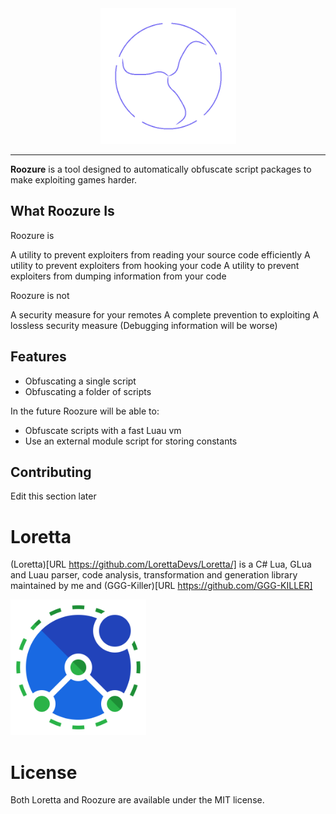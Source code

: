 <div align="center">
    <a href="https://github.com/TheGreatSageEqualToHeaven/Roozure"><img src="https://github.com/TheGreatSageEqualToHeaven/Roozure/blob/main/Logo.png" height="217" /></a>
</div>

<hr />

**Roozure** is a tool designed to automatically obfuscate script packages to make exploiting games harder.

## What Roozure Is
Roozure is 

A utility to prevent exploiters from reading your source code efficiently 
A utility to prevent exploiters from hooking your code 
A utility to prevent exploiters from dumping information from your code 

Roozure is not 

A security measure for your remotes 
A complete prevention to exploiting
A lossless security measure (Debugging information will be worse)

## Features

* Obfuscating a single script
* Obfuscating a folder of scripts

In the future Roozure will be able to:
 
* Obfuscate scripts with a fast Luau vm
* Use an external module script for storing constants

## Contributing
Edit this section later

# Loretta
(Loretta)[URL https://github.com/LorettaDevs/Loretta/] is a C# Lua, GLua and Luau parser, code analysis, transformation and generation library maintained by me and (GGG-Killer)[URL https://github.com/GGG-KILLER]

<div align="left">
    <a href="https://github.com/LorettaDevs/Loretta/"><img src="https://github.com/LorettaDevs/Graphics/blob/main/logo.svg" height="217" /></a>
</div>


# License
Both Loretta and Roozure are available under the MIT license.
